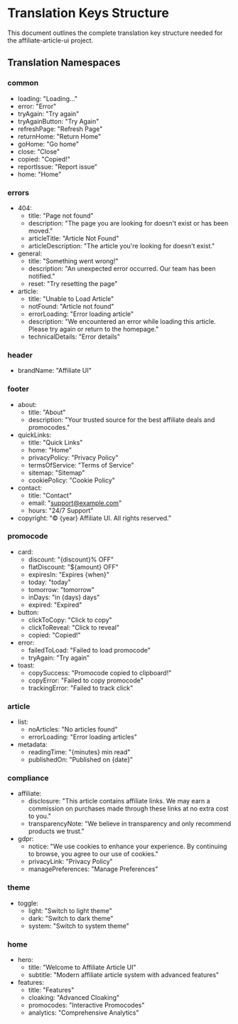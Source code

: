 # Translation Keys Structure

This document outlines the complete translation key structure needed for the affiliate-article-ui project.

## Translation Namespaces

### common
- loading: "Loading..."
- error: "Error"
- tryAgain: "Try again"
- tryAgainButton: "Try Again"
- refreshPage: "Refresh Page"
- returnHome: "Return Home"
- goHome: "Go home"
- close: "Close"
- copied: "Copied!"
- reportIssue: "Report issue"
- home: "Home"

### errors
- 404:
  - title: "Page not found"
  - description: "The page you are looking for doesn't exist or has been moved."
  - articleTitle: "Article Not Found"
  - articleDescription: "The article you're looking for doesn't exist."
- general:
  - title: "Something went wrong!"
  - description: "An unexpected error occurred. Our team has been notified."
  - reset: "Try resetting the page"
- article:
  - title: "Unable to Load Article"
  - notFound: "Article not found"
  - errorLoading: "Error loading article"
  - description: "We encountered an error while loading this article. Please try again or return to the homepage."
  - technicalDetails: "Error details"

### header
- brandName: "Affiliate UI"

### footer
- about:
  - title: "About"
  - description: "Your trusted source for the best affiliate deals and promocodes."
- quickLinks:
  - title: "Quick Links"
  - home: "Home"
  - privacyPolicy: "Privacy Policy"
  - termsOfService: "Terms of Service"
  - sitemap: "Sitemap"
  - cookiePolicy: "Cookie Policy"
- contact:
  - title: "Contact"
  - email: "support@example.com"
  - hours: "24/7 Support"
- copyright: "© {year} Affiliate UI. All rights reserved."

### promocode
- card:
  - discount: "{discount}% OFF"
  - flatDiscount: "${amount} OFF"
  - expiresIn: "Expires {when}"
  - today: "today"
  - tomorrow: "tomorrow"
  - inDays: "in {days} days"
  - expired: "Expired"
- button:
  - clickToCopy: "Click to copy"
  - clickToReveal: "Click to reveal"
  - copied: "Copied!"
- error:
  - failedToLoad: "Failed to load promocode"
  - tryAgain: "Try again"
- toast:
  - copySuccess: "Promocode copied to clipboard!"
  - copyError: "Failed to copy promocode"
  - trackingError: "Failed to track click"

### article
- list:
  - noArticles: "No articles found"
  - errorLoading: "Error loading articles"
- metadata:
  - readingTime: "{minutes} min read"
  - publishedOn: "Published on {date}"

### compliance
- affiliate:
  - disclosure: "This article contains affiliate links. We may earn a commission on purchases made through these links at no extra cost to you."
  - transparencyNote: "We believe in transparency and only recommend products we trust."
- gdpr:
  - notice: "We use cookies to enhance your experience. By continuing to browse, you agree to our use of cookies."
  - privacyLink: "Privacy Policy"
  - managePreferences: "Manage Preferences"

### theme
- toggle:
  - light: "Switch to light theme"
  - dark: "Switch to dark theme"
  - system: "Switch to system theme"

### home
- hero:
  - title: "Welcome to Affiliate Article UI"
  - subtitle: "Modern affiliate article system with advanced features"
- features:
  - title: "Features"
  - cloaking: "Advanced Cloaking"
  - promocodes: "Interactive Promocodes"
  - analytics: "Comprehensive Analytics"
